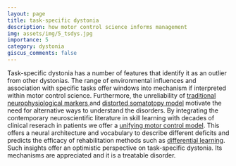 ```yaml
---
layout: page
title: task-specific dystonia
description: how motor control science informs management
img: assets/img/5_tsdys.jpg
importance: 5
category: dystonia
giscus_comments: false
---
```


Task-specific dystonia has a number of features that identify it as an outlier from other dystonias.  The range of environmental influences and association with specific tasks offer windows into mechanism if interpreted within motor control science.  Furthermore, the unreliability of [traditional neurophysiological markers ](https://link.springer.com/article/10.1007/s00221-020-05773-3) and [distorted somatotopy model](https://academic.oup.com/brain/article/146/4/1511/6726536?login=true) motivate the need for alternative ways to understand the disorders.  By integrating the contemporary neuroscientific literature in skill learning with decades of clinical reserach in patients we offer a [unifying motor control model]((https://pmc.ncbi.nlm.nih.gov/articles/PMC5975945/)).  This offers a neural architecture and vocabulary to describe different deficits and predicts the efficacy of rehabilitation methods such as [differential learning](https://www.sciencedirect.com/science/article/pii/S0079612319300871?via%3Dihub).  Such insights offer an optimistic perspective on task-specific dystonia.  Its mechanisms are appreciated and it is a treatable disorder.